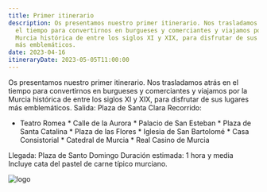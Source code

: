 ```yaml
---
title: Primer itinerario
description: Os presentamos nuestro primer itinerario. Nos trasladamos atrás en
  el tiempo para convertirnos en burgueses y comerciantes y viajamos por la
  Murcia histórica de entre los siglos XI y XIX, para disfrutar de sus lugares
  más emblemáticos.
date: 2023-04-16
itineraryDate: 2023-05-05T11:00:00
---
```

Os presentamos nuestro primer itinerario. Nos trasladamos atrás en el tiempo para convertirnos en burgueses y comerciantes y viajamos por la Murcia histórica de entre los siglos XI y XIX, para disfrutar de sus lugares más emblemáticos.
Salida: Plaza de Santa Clara
Recorrido:

* Teatro Romea
*﻿ Calle de la Aurora
*﻿ Palacio de San Esteban
*﻿ Plaza de Santa Catalina
*﻿ Plaza de las Flores
*﻿ Iglesia de San Bartolomé
*﻿ Casa Consistorial
*﻿ Catedral de Murcia
*﻿ Real Casino de Murcia

Llegada: Plaza de Santo Domingo
Duración estimada: 1 hora y media
Incluye cata del pastel de carne típico murciano.

![logo](/img/logo.png "logo")